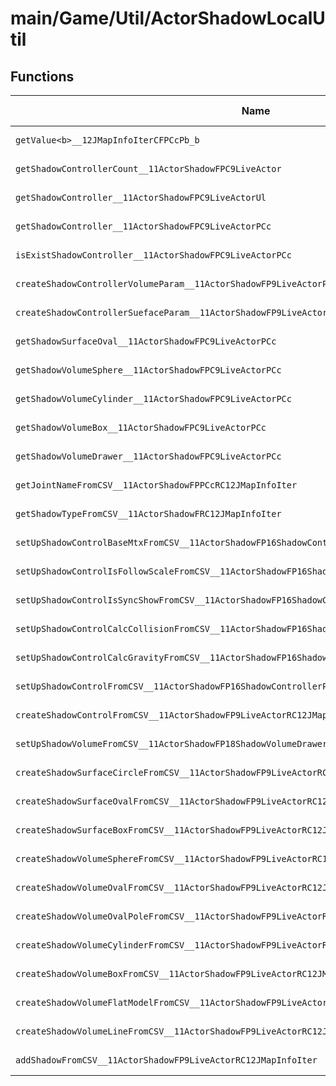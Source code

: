 # main/Game/Util/ActorShadowLocalUtil

## Functions

| Name | Address | Match % |
|------|---------|---------|
| `getValue<b>__12JMapInfoIterCFPCcPb_b` | `0x803C5054` | :x: (0.0%) |
| `getShadowControllerCount__11ActorShadowFPC9LiveActor` | `0x803C50E4` | :x: (0.0%) |
| `getShadowController__11ActorShadowFPC9LiveActorUl` | `0x803C50EC` | :x: (0.0%) |
| `getShadowController__11ActorShadowFPC9LiveActorPCc` | `0x803C50F4` | :x: (0.0%) |
| `isExistShadowController__11ActorShadowFPC9LiveActorPCc` | `0x803C50FC` | :x: (0.0%) |
| `createShadowControllerVolumeParam__11ActorShadowFP9LiveActorPCc` | `0x803C5138` | :x: (0.0%) |
| `createShadowControllerSuefaceParam__11ActorShadowFP9LiveActorPCc` | `0x803C51CC` | :x: (0.0%) |
| `getShadowSurfaceOval__11ActorShadowFPC9LiveActorPCc` | `0x803C5260` | :x: (0.0%) |
| `getShadowVolumeSphere__11ActorShadowFPC9LiveActorPCc` | `0x803C5288` | :x: (0.0%) |
| `getShadowVolumeCylinder__11ActorShadowFPC9LiveActorPCc` | `0x803C52B0` | :x: (0.0%) |
| `getShadowVolumeBox__11ActorShadowFPC9LiveActorPCc` | `0x803C52D8` | :x: (0.0%) |
| `getShadowVolumeDrawer__11ActorShadowFPC9LiveActorPCc` | `0x803C5300` | :x: (0.0%) |
| `getJointNameFromCSV__11ActorShadowFPPCcRC12JMapInfoIter` | `0x803C5328` | :x: (0.0%) |
| `getShadowTypeFromCSV__11ActorShadowFRC12JMapInfoIter` | `0x803C5390` | :x: (0.0%) |
| `setUpShadowControlBaseMtxFromCSV__11ActorShadowFP16ShadowControllerP9LiveActorRC12JMapInfoIter` | `0x803C5420` | :x: (0.0%) |
| `setUpShadowControlIsFollowScaleFromCSV__11ActorShadowFP16ShadowControllerRC12JMapInfoIter` | `0x803C55AC` | :x: (0.0%) |
| `setUpShadowControlIsSyncShowFromCSV__11ActorShadowFP16ShadowControllerRC12JMapInfoIter` | `0x803C5610` | :x: (0.0%) |
| `setUpShadowControlCalcCollisionFromCSV__11ActorShadowFP16ShadowControllerRC12JMapInfoIter` | `0x803C5674` | :x: (0.0%) |
| `setUpShadowControlCalcGravityFromCSV__11ActorShadowFP16ShadowControllerRC12JMapInfoIter` | `0x803C5700` | :x: (0.0%) |
| `setUpShadowControlFromCSV__11ActorShadowFP16ShadowControllerP9LiveActorRC12JMapInfoIter` | `0x803C57C0` | :x: (0.0%) |
| `createShadowControlFromCSV__11ActorShadowFP9LiveActorRC12JMapInfoIter` | `0x803C5888` | :x: (0.0%) |
| `setUpShadowVolumeFromCSV__11ActorShadowFP18ShadowVolumeDrawerRC12JMapInfoIter` | `0x803C5950` | :x: (0.0%) |
| `createShadowSurfaceCircleFromCSV__11ActorShadowFP9LiveActorRC12JMapInfoIter` | `0x803C5A08` | :x: (0.0%) |
| `createShadowSurfaceOvalFromCSV__11ActorShadowFP9LiveActorRC12JMapInfoIter` | `0x803C5A98` | :x: (0.0%) |
| `createShadowSurfaceBoxFromCSV__11ActorShadowFP9LiveActorRC12JMapInfoIter` | `0x803C5B34` | :x: (0.0%) |
| `createShadowVolumeSphereFromCSV__11ActorShadowFP9LiveActorRC12JMapInfoIter` | `0x803C5BD0` | :x: (0.0%) |
| `createShadowVolumeOvalFromCSV__11ActorShadowFP9LiveActorRC12JMapInfoIter` | `0x803C5C6C` | :x: (0.0%) |
| `createShadowVolumeOvalPoleFromCSV__11ActorShadowFP9LiveActorRC12JMapInfoIter` | `0x803C5D14` | :x: (0.0%) |
| `createShadowVolumeCylinderFromCSV__11ActorShadowFP9LiveActorRC12JMapInfoIter` | `0x803C5DBC` | :x: (0.0%) |
| `createShadowVolumeBoxFromCSV__11ActorShadowFP9LiveActorRC12JMapInfoIter` | `0x803C5E58` | :x: (0.0%) |
| `createShadowVolumeFlatModelFromCSV__11ActorShadowFP9LiveActorRC12JMapInfoIter` | `0x803C5F00` | :x: (0.0%) |
| `createShadowVolumeLineFromCSV__11ActorShadowFP9LiveActorRC12JMapInfoIter` | `0x803C5F9C` | :x: (0.0%) |
| `addShadowFromCSV__11ActorShadowFP9LiveActorRC12JMapInfoIter` | `0x803C60C0` | :x: (0.0%) |